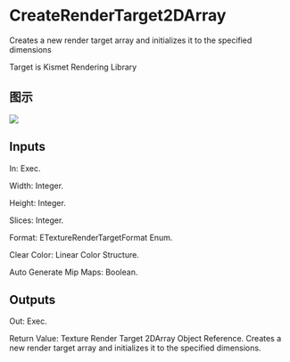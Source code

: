 # CreateRenderTarget2DArray

Creates a new render target array and initializes it to the specified dimensions

Target is Kismet Rendering Library

## 图示

![]($-20221218-20355640.png)

## Inputs

In: Exec.

Width: Integer.

Height: Integer.

Slices: Integer.

Format: ETextureRenderTargetFormat Enum.

Clear Color: Linear Color Structure.

Auto Generate Mip Maps: Boolean.  

## Outputs

Out: Exec.

Return Value: Texture Render Target 2DArray Object Reference. Creates a new render target array and initializes it to the specified dimensions.

